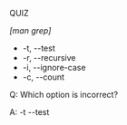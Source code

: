 QUIZ

<em>[man grep]</em>

<ul>
  <li>-t, --test</li>
  <li>-r, --recursive</li>
  <li>-i, --ignore-case</li>
  <li>-c, --count</li>
</ul>

<p>
  Q: Which option is incorrect?
</p>
<p>
  A: -t --test
</p>
